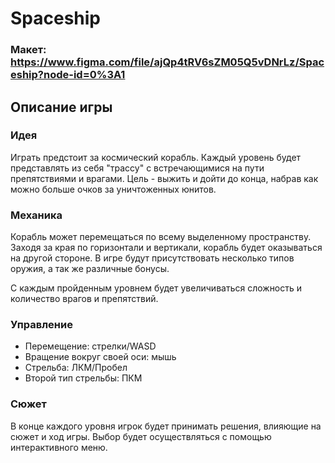 # Spaceship

### Макет: https://www.figma.com/file/ajQp4tRV6sZM05Q5vDNrLz/Spaceship?node-id=0%3A1

## Описание игры
### Идея
Играть предстоит за космический корабль. Каждый уровень будет представлять из себя "трассу" с встречающимися на пути препятствиями и врагами. Цель - выжить и дойти до конца, набрав как можно больше очков за уничтоженных юнитов.

### Механика
Корабль может перемещаться по всему выделенному пространству. Заходя за края по горизонтали и вертикали, корабль будет оказываться на другой стороне. В игре будут присутствовать несколько типов оружия, а так же различные бонусы.

С каждым пройденным уровнем будет увеличиваться сложность и количество врагов и препятствий.

### Управление
- Перемещение: стрелки/WASD
- Вращение вокруг своей оси: мышь
- Стрельба: ЛКМ/Пробел
- Второй тип стрельбы: ПКМ

### Сюжет
В конце каждого уровня игрок будет принимать решения, влияющие на сюжет и ход игры. Выбор будет осуществляться с помощью интерактивного меню.
